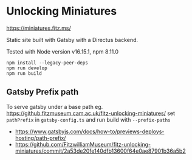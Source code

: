 # Unlocking Miniatures

https://miniatures.fitz.ms/

Static site built with Gatsby with a Directus backend.

Tested with Node version v16.15.1, npm 8.11.0

```
npm install --legacy-peer-deps
npm run develop
npm run build
```

## Gatsby Prefix path

To serve gatsby under a base path eg. https://github.fitzmuseum.cam.ac.uk/fitz-unlocking-miniatures/ set `pathPrefix` in `gatsby-config.ts` and run build with `--prefix-paths`

- https://www.gatsbyjs.com/docs/how-to/previews-deploys-hosting/path-prefix/
- https://github.com/FitzwilliamMuseum/fitz-unlocking-miniatures/commit/2a53de20fe140dfb13600f64e0ae87901b36a5b2
